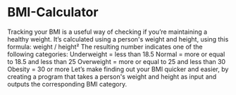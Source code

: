 # BMI-Calculator
Tracking your BMI is a useful way of checking if you’re maintaining a healthy weight. It’s calculated using a person's weight and height, using this formula: weight / height² The resulting number indicates one of the following categories: Underweight = less than 18.5 Normal = more or equal to 18.5 and less than 25 Overweight = more or equal to 25 and less than 30 Obesity = 30 or more Let’s make finding out your BMI quicker and easier, by creating a program that takes a person's weight and height as input and outputs the corresponding BMI category.
